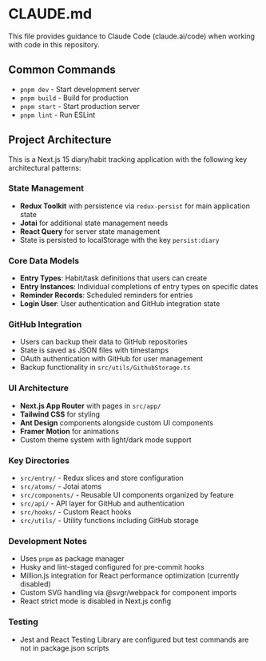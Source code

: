# CLAUDE.md

This file provides guidance to Claude Code (claude.ai/code) when working with code in this repository.

## Common Commands

- `pnpm dev` - Start development server
- `pnpm build` - Build for production
- `pnpm start` - Start production server
- `pnpm lint` - Run ESLint

## Project Architecture

This is a Next.js 15 diary/habit tracking application with the following key architectural patterns:

### State Management
- **Redux Toolkit** with persistence via `redux-persist` for main application state
- **Jotai** for additional state management needs
- **React Query** for server state management
- State is persisted to localStorage with the key `persist:diary`

### Core Data Models
- **Entry Types**: Habit/task definitions that users can create
- **Entry Instances**: Individual completions of entry types on specific dates
- **Reminder Records**: Scheduled reminders for entries
- **Login User**: User authentication and GitHub integration state

### GitHub Integration
- Users can backup their data to GitHub repositories
- State is saved as JSON files with timestamps
- OAuth authentication with GitHub for user management
- Backup functionality in `src/utils/GithubStorage.ts`

### UI Architecture
- **Next.js App Router** with pages in `src/app/`
- **Tailwind CSS** for styling
- **Ant Design** components alongside custom UI components
- **Framer Motion** for animations
- Custom theme system with light/dark mode support

### Key Directories
- `src/entry/` - Redux slices and store configuration
- `src/atoms/` - Jotai atoms
- `src/components/` - Reusable UI components organized by feature
- `src/api/` - API layer for GitHub and authentication
- `src/hooks/` - Custom React hooks
- `src/utils/` - Utility functions including GitHub storage

### Development Notes
- Uses `pnpm` as package manager
- Husky and lint-staged configured for pre-commit hooks
- Million.js integration for React performance optimization (currently disabled)
- Custom SVG handling via @svgr/webpack for component imports
- React strict mode is disabled in Next.js config

### Testing
- Jest and React Testing Library are configured but test commands are not in package.json scripts